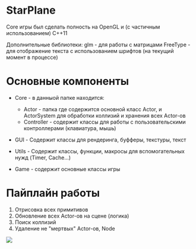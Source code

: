 # StarPlane

Core игры был сделать полность на OpenGL и (с частичным использованием) C++11

Дополнительные библиотеки:
glm - для работы с матрицами
FreeType - для отображение текста с использованием шрифтов (на текущий момент в процессе)

# Основные компоненты

- Core -  в данныой папке находится:
    - Actor - папка где содержится основной класс Actor, и ActorSystem для обработки коллизий и хранения всех Actor-ов
    - Controller - содержит классы для работы с пользовательскими контроллерами (клавиатура, мышь)

- GUI -  Содержит классы для рендеринга, буфферы, текстуры, текст

- Utils - Содержит классы, функции, макросы для вспомогательных нужд (Timer, Cache...)

- Game - содержит основные классы игры

# Пайплайн работы 

1) Отрисовка всех примитивов
2) Обновление всех Actor-ов на сцене (логика)
3) Поиск коллизий
4) Удаление не "мертвых" Actor-ов, Node

![](./Misc/game_play.gif)